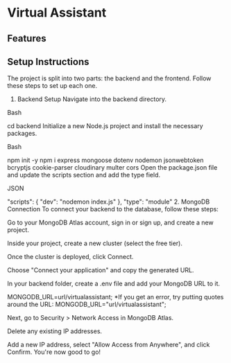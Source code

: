 # Virtual Assistant

## Features

## Setup Instructions
The project is split into two parts: the backend and the frontend. Follow these steps to set up each one.

1. Backend Setup
Navigate into the backend directory.

Bash

cd backend
Initialize a new Node.js project and install the necessary packages.

Bash

npm init -y
npm i express mongoose dotenv nodemon jsonwebtoken bcryptjs cookie-parser cloudinary multer cors
Open the package.json file and update the scripts section and add the type field.

JSON

"scripts": {
  "dev": "nodemon index.js"
},
"type": "module"
2. MongoDB Connection
To connect your backend to the database, follow these steps:

Go to your MongoDB Atlas account, sign in or sign up, and create a new project.

Inside your project, create a new cluster (select the free tier).

Once the cluster is deployed, click Connect.

Choose "Connect your application" and copy the generated URL.

In your backend folder, create a .env file and add your MongoDB URL to it.

MONGODB_URL=url/virtualassistant;
*If you get an error, try putting quotes around the URL: MONGODB_URL="url/virtualassistant";

Next, go to Security > Network Access in MongoDB Atlas.

Delete any existing IP addresses.

Add a new IP address, select "Allow Access from Anywhere", and click Confirm. You're now good to go!
  




